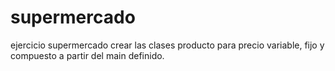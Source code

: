 # supermercado
ejercicio supermercado
crear las clases producto para precio variable, fijo y compuesto a partir del main definido.
